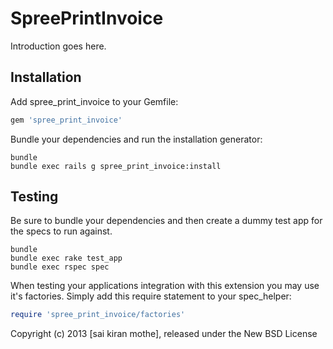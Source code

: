 SpreePrintInvoice
=================

Introduction goes here.

Installation
------------

Add spree_print_invoice to your Gemfile:

```ruby
gem 'spree_print_invoice'
```

Bundle your dependencies and run the installation generator:

```shell
bundle
bundle exec rails g spree_print_invoice:install
```

Testing
-------

Be sure to bundle your dependencies and then create a dummy test app for the specs to run against.

```shell
bundle
bundle exec rake test_app
bundle exec rspec spec
```

When testing your applications integration with this extension you may use it's factories.
Simply add this require statement to your spec_helper:

```ruby
require 'spree_print_invoice/factories'
```

Copyright (c) 2013 [sai kiran mothe], released under the New BSD License
